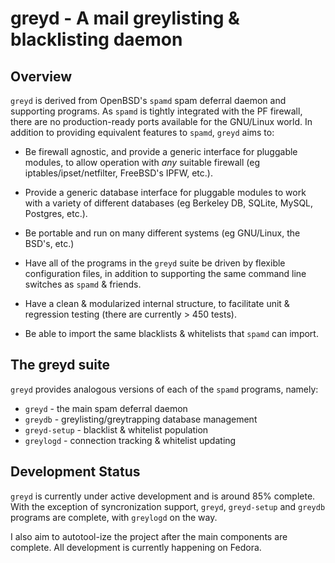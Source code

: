 greyd - A mail greylisting & blacklisting daemon
================================================

Overview
--------

`greyd` is derived from OpenBSD's `spamd` spam deferral daemon and supporting programs.
As `spamd` is tightly integrated with the PF firewall, there are no production-ready
ports available for the GNU/Linux world. In addition to providing equivalent features
to `spamd`, `greyd` aims to:

  - Be firewall agnostic, and provide a generic interface for pluggable modules,
    to allow operation with *any* suitable firewall (eg iptables/ipset/netfilter, FreeBSD's
    IPFW, etc.).

  - Provide a generic database interface for pluggable modules to work with a variety
    of different databases (eg Berkeley DB, SQLite, MySQL, Postgres, etc.).

  - Be portable and run on many different systems (eg GNU/Linux, the BSD's, etc.)

  - Have all of the programs in the `greyd` suite be driven by flexible configuration files,
    in addition to supporting the same command line switches as `spamd` & friends.

  - Have a clean & modularized internal structure, to facilitate unit & regression testing
    (there are currently > 450 tests).

  - Be able to import the same blacklists & whitelists that `spamd` can import.

The greyd suite
-----------------

`greyd` provides analogous versions of each of the `spamd` programs, namely:

  - `greyd`       - the main spam deferral daemon
  - `greydb`      - greylisting/greytrapping database management
  - `greyd-setup` - blacklist & whitelist population
  - `greylogd`    - connection tracking & whitelist updating

Development Status
------------------

`greyd` is currently under active development and is around 85% complete. With the exception of syncronization support, `greyd`, `greyd-setup` and `greydb` programs are complete, with `greylogd` on the way.

I also aim to autotool-ize the project after the main components are complete. All development
is currently happening on Fedora.
